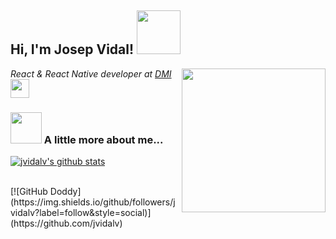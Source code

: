<h2>Hi, I'm Josep Vidal! <img src="https://media.giphy.com/media/gmmdtnbcRdDMs/giphy.gif" width="70"></h2>
<img align='right' src="https://media.giphy.com/media/M9gbBd9nbDrOTu1Mqx/giphy.gif" width="230">
<p><em>React & React Native developer at <a href="https://dminc.com/">DMI</a><img src="https://media.giphy.com/media/WUlplcMpOCEmTGBtBW/giphy.gif" width="30"> 
</em></p>

### <img src="https://media.giphy.com/media/L12CyKeFwRwp4dphvt/giphy.gif" width="50"> A little more about me...  

[![jvidalv's github stats](https://github-readme-stats.vercel.app/api?username=jvidalv "![jvidalv's github stats")](https://github.com/jvidalv/github-readme-stats)

<br/>
[![GitHub Doddy](https://img.shields.io/github/followers/jvidalv?label=follow&style=social)](https://github.com/jvidalv)

